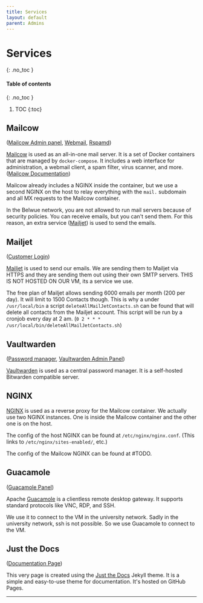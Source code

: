 ```yaml
---
title: Services
layout: default
parent: Admins
---
```


# Services
{: .no_toc }

#### Table of contents
{: .no_toc }

1. TOC
{:toc}

## Mailcow
([Mailcow Admin panel], [Webmail], [Rspamd])

[Mailcow] is used as an all-in-one mail server. It is a set of Docker containers that are managed by `docker-compose`. It includes a web interface for administration, a webmail client, a spam filter, virus scanner, and more. ([Mailcow Documentation])

Mailcow already includes a NGINX inside the container, but we use a second NGINX on the host to relay everything with the `mail.` subdomain and all MX requests to the Mailcow container.

In the Belwue network, you are not allowed to run mail servers because of security policies. You can receive emails, but you can't send them. For this reason, an extra service ([Mailjet](#mailjet)) is used to send the emails.

## Mailjet
([Customer Login])

[Mailjet] is used to send our emails. We are sending them to Mailjet via HTTPS and they are sending them out using their own SMTP servers. THIS IS NOT HOSTED ON OUR VM, its a service we use.

The free plan of Mailjet allows sending 6000 emails per month (200 per day). It will limit to 1500 Contacts though. This is why a under `/usr/local/bin` a script `deleteAllMailJetContacts.sh` can be found that will delete all contacts from the Mailjet account. This script will be run by a cronjob every day at 2 am. (`0 2 * * * /usr/local/bin/deleteAllMailJetContacts.sh`)

## Vaultwarden
([Password manager], [Vaultwarden Admin Panel])

[Vaultwarden] is used as a central password manager. It is a self-hosted Bitwarden compatible server.

## NGINX

[NGINX] is used as a reverse proxy for the Mailcow container. We actually use two NGINX instances. One is inside the Mailcow container and the other one is on the host.

The config of the host NGINX can be found at `/etc/nginx/nginx.conf`. (This links to `/etc/nginx/sites-enabled/`, etc.)

The config of the Mailcow NGINX can be found at #TODO.

## Guacamole
([Guacamole Panel])

Apache [Guacamole] is a clientless remote desktop gateway. It supports standard protocols like VNC, RDP, and SSH.

We use it to connect to the VM in the university network. Sadly in the university network, ssh is not possible. So we use Guacamole to connect to the VM.

## Just the Docs
([Documentation Page])

This very page is created using the [Just the Docs] Jekyll theme. It is a simple and easy-to-use theme for documentation.
It's hosted on GitHub Pages.

----

[Mailcow Admin panel]: https://mail.bfp-racing.de/
[Webmail]: https://mail.bfp-racing.de/SOGo/
[Rspamd]: https://mail.bfp-racing.de/rspamd/
[Mailcow]: https://github.com/mailcow/mailcow-dockerized
[Mailcow Documentation]: https://docs.mailcow.email/

[Mailjet]: https://www.mailjet.com/
[Customer Login]: https://app.mailjet.com/signin

[Password manager]: https://password.bfp-racing.de
[Vaultwarden Admin Panel]: https://password.bfp-racing.de/admin
[Vaultwarden]: https://www.vaultwarden.net/

[NGINX]: https://www.nginx.com/

[Guacamole Panel]: https://remote.bfp-racing.de/guacamole/
[Guacamole]: https://guacamole.apache.org/

[Documentation Page]: /
[Just the Docs]: https://just-the-docs.com/

